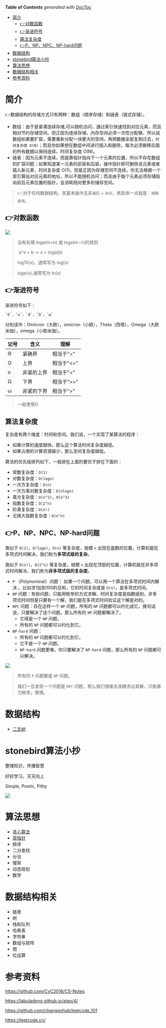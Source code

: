 <!-- START doctoc generated TOC please keep comment here to allow auto update -->
<!-- DON'T EDIT THIS SECTION, INSTEAD RE-RUN doctoc TO UPDATE -->
**Table of Contents**  *generated with [DocToc](https://github.com/thlorenz/doctoc)*

- [简介](#%E7%AE%80%E4%BB%8B)
  - [:point_right:对数函数](#point_right%E5%AF%B9%E6%95%B0%E5%87%BD%E6%95%B0)
  - [:point_right:渐进符号](#point_right%E6%B8%90%E8%BF%9B%E7%AC%A6%E5%8F%B7)
  - [算法复杂度](#%E7%AE%97%E6%B3%95%E5%A4%8D%E6%9D%82%E5%BA%A6)
  - [:point_right:P、NP、NPC、NP-hard问题](#point_rightpnpnpcnp-hard%E9%97%AE%E9%A2%98)
- [数据结构](#%E6%95%B0%E6%8D%AE%E7%BB%93%E6%9E%84)
- [stonebird算法小抄](#stonebird%E7%AE%97%E6%B3%95%E5%B0%8F%E6%8A%84)
- [算法思想](#%E7%AE%97%E6%B3%95%E6%80%9D%E6%83%B3)
- [数据结构相关](#%E6%95%B0%E6%8D%AE%E7%BB%93%E6%9E%84%E7%9B%B8%E5%85%B3)
- [参考资料](#%E5%8F%82%E8%80%83%E8%B5%84%E6%96%99)

<!-- END doctoc generated TOC please keep comment here to allow auto update -->



# 简介

:point_right:数据结构的存储方式只有两种：数组（顺序存储）和链表（链式存储）。

- 数组：由于是紧凑连续存储,可以随机访问，通过索引快速找到对应元素，而且相对节约存储空间。但正因为连续存储，内存空间必须一次性分配够，所以说数组如果要扩容，需要重新分配一块更大的空间，再把数据全部复制过去，`时间复杂度 O(N)`；而且你如果想在数组中间进行插入和删除，每次必须搬移后面的所有数据以保持连续，时间复杂度 O(N)。
- 链表：因为元素不连续，而是靠指针指向下一个元素的位置，所以不存在数组的扩容问题；如果知道某一元素的前驱和后驱，操作指针即可删除该元素或者插入新元素，时间复杂度 O(1)。但是正因为存储空间不连续，你无法根据一个索引算出对应元素的地址，所以不能随机访问；而且由于每个元素必须存储指向前后元素位置的指针，会消耗相对更多的储存空间。

> :point_right:对于任何数据结构，其基本操作无非`遍历` + `访问`，再具体一点就是：`增删查改`。

## :point_right:对数函数

![](./images/log-1.png)

> 没有处理 loga(m+n) 或 loga(m−n)的规则
>
> `a^x = b  ->  x = loga(b) 
>
> log10(x)，通常写为 log(x)
>
>  loge(x),通常写为 ln(x)

## :point_right:渐进符号

渐进符号如下：

```bash
`O`，`ο`，`Θ`，`Ω`，`ω`
```

分别读作：Omicron（大欧），omicron（小欧），Theta（西塔），Omega（大欧米伽），omega（小欧米伽）。

| 记号 | 含义       | 理解       |
| ---- | ---------- | ---------- |
| Θ    | 紧确界     | 相当于"="  |
| O    | 上界       | 相当于"<=" |
| ο    | 非紧的上界 | 相当于"<"  |
| Ω    | 下界       | 相当于">=" |
| ω    | 非紧的下界 | 相当于">"  |

> 一般使用O

## 算法复杂度

复杂度有两个维度：时间和空间。我们说，一个实现了某算法的程序：

- 如果计算的速度越快，那么这个算法时间复杂度越低。
- 如果占用的计算资源越少，那么空间复杂度越低。

算法的优先级排列如下，一般排在上面的要优于排在下面的：

- 常数复杂度：`O(1)`
- 对数复杂度：`O(logn)`
- 一次方复杂度：`O(n)`
- 一次方乘对数复杂度：`O(nlogn)`
- 乘方复杂度：`O(n^2)`，`O(n^3)`
- 指数复杂度：`O(2^n)`
- 阶乘复杂度：`O(n!)`
- 无限大指数复杂度：`O(n^n)`

## :point_right:P、NP、NPC、NP-hard问题

类似于 `O(1)`，`O(logn)`，`O(n)` 等复杂度，规模 `n` 出现在底数的位置，计算机能在多项式时间解决，我们称为**多项式级的复杂**。

类似于 `O(n!)`，`O(2^n)` 等复杂度，规模 `n` 出现在顶部的位置，计算机能在非多项式时间解决，我们称为**非多项式级的复杂度**。

- `P` （Polynominal）问题： 如果一个问题，可以用一个算法在多项式时间内解决 。比如求1加到100的总和，它的时间复杂度是 `O(n)`，是多项式时间。
- `NP` 问题：有些问题，只能用枚举的方式求解，时间复杂度是指数级别，非多项式时间但是只要有一个解，我们能在多项式时间验证这个解是对的。
- `NPC` 问题：存在这样一个 `NP` 问题，所有的 `NP` 问题都可以约化成它。换句话说，只要解决了这个问题，那么所有的 `NP` 问题都解决了。
  - 它得是一个 `NP` 问题。
  - 所有的 `NP` 问题都可以约化到它。
- `NP-hard` 问题：
  - 所有的 `NP` 问题都可以约化到它。
  - 它不是一个 `NP` 问题。
  - `NP-hard` 问题更难，你只要解决了 `NP-hard` 问题，那么所有的 `NP` 问题都可以解决。



![](./images/np.jpg)

> 所有的 `P` 问题都是 `NP` 问题。
>
> 我们一旦发现一个问题是 `NPC` 问题，那么我们很难去准确求出其解，只能暴力枚举，靠猜。

# 数据结构 

- [二叉树](./二叉树.md)

# stonebird算法小抄

整理知识，传播智慧

好好学习，天天向上

Simple, Poetic, Pithy

![](./images/algo-header.png)

# 算法思想

- [贪心算法](https://github.com/stonebirdjx/algo/blob/master/%E8%B4%AA%E5%BF%83%E7%AE%97%E6%B3%95.md)
- [双指针](https://github.com/stonebirdjx/algo/blob/master/%E5%8F%8C%E6%8C%87%E9%92%88.md)
- 排序
- 二分查找
- 分治
- 搜索
- 动态规划
- 数学

# 数据结构相关

- 链表
- 树
- 栈和队列
- 哈希表
- 字符串
- 数组与矩阵
- 图
- 位运算



# 参考资料

https://github.com/CyC2018/CS-Notes

https://labuladong.github.io/algo/4/

https://github.com/changgyhub/leetcode_101

https://leetcode.cn/
